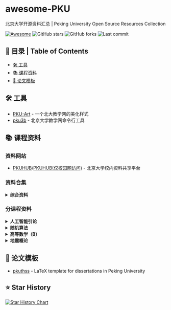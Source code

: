 # awesome-PKU

北京大学开源资料汇总 | Peking University Open Source Resources Collection

[![Awesome](https://awesome.re/badge.svg)](https://awesome.re)
![GitHub stars](https://img.shields.io/github/stars/ha0xin/awesome-PKU)
![GitHub forks](https://img.shields.io/github/forks/ha0xin/awesome-PKU)
![Last commit](https://img.shields.io/github/last-commit/ha0xin/awesome-PKU)

## 📖 目录 | Table of Contents

- [🛠️ 工具](#-工具)
- [📚 课程资料](#-课程资料)
- [📄 论文模板](#-论文模板)

## 🛠️ 工具

- [PKU-Art](https://github.com/zhuozhiyongde/PKU-Art) - 一个北大教学网的美化样式
- [pku3b](https://github.com/sshwy/pku3b) - 北京大学教学网命令行工具

## 📚 课程资料

### 资料网站
- [PKUHUB](https://pkuhub.cn)/[PKUHUB(仅校园网访问)](https://i.pkuhub.cn) - 北京大学校内资料共享平台

### 资料合集

<details>
<summary><strong>综合资料</strong></summary>

- [vwOvOwv/PKU-Undergraduate-Course-Public](https://github.com/vwOvOwv/PKU-Undergraduate-Course-Public) - PKU course materials on computer science & life sciences.
- [tongtzeho/PKUCourse](https://github.com/tongtzeho/PKUCourse) - 北京大学信息学院计算机系 本科&研究生课程大作业选集
- [CS-icez/pku-cs-homework](https://github.com/CS-icez/pku-cs-homework) - PKU CS专业课作业
- [Xzonn 的本科学习资料库](https://xzonn.top/study/) - 包含了一些环境学院的本科专业课程资料

</details>

### 分课程资料

<details>
<summary><strong>人工智能引论</strong></summary>

- [BillWang3760/Introduction-to-Artificial-Intelligence-Labs-PKU-2025spring](https://github.com/BillWang3760/Introduction-to-Artificial-Intelligence-Labs-PKU-2025spring) - 25春北京大学信息科学技术学院《人工智能引论》的labs作业、作者本人的思考与解答

</details>

<details>
<summary><strong>随机算法</strong></summary>

- [jiacongfang/Randomized_Algorithm-kyq-2025Spring-PKU](https://github.com/jiacongfang/Randomized_Algorithm-kyq-2025Spring-PKU) - Homeworks of Randomized Algorithm course in PKU, 2025Spring

</details>

<details>
<summary><strong>高等数学（B）</strong></summary>

- [谢彦桐讲义](https://darkoxie.github.io/)

</details>

<details>
<summary><strong>地震概论</strong></summary>

- [《地震概论》2019年秋季学期（周四班）笔记 - Xzonn的学习资料库](https://xzonn.top/study/Introduction-to-Seismology-Notes.html)

</details>

## 📄 论文模板

- [pkuthss](https://github.com/CasperVector/pkuthss) - LaTeX template for dissertations in Peking University

## ⭐ Star History

[![Star History Chart](https://api.star-history.com/svg?repos=ha0xin/awesome-PKU&type=Date)](https://star-history.com/#ha0xin/awesome-PKU&Date)
